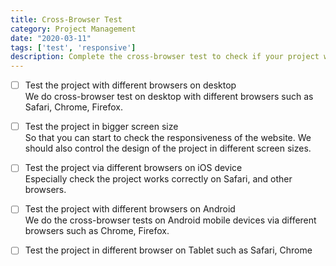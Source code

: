 ```yaml
---
title: Cross-Browser Test
category: Project Management
date: "2020-03-11"
tags: ['test', 'responsive']
description: Complete the cross-browser test to check if your project works correctly in different types of devices and browsers.
---
```


- [ ] Test the project with different browsers on desktop  
We do cross-browser test on desktop with different browsers such as Safari, Chrome, Firefox.  

- [ ] Test the project in bigger screen size    
So that you can start to check the responsiveness of the website. We should also control the design of the project in different screen sizes.

- [ ] Test the project via different browsers on iOS device  
Especially check the project works correctly on Safari, and other browsers.  

- [ ] Test the project with different browsers on Android  
We do the cross-browser tests on Android mobile devices via different browsers such as Chrome, Firefox.  

- [ ] Test the project in different browser on Tablet such as Safari, Chrome  
